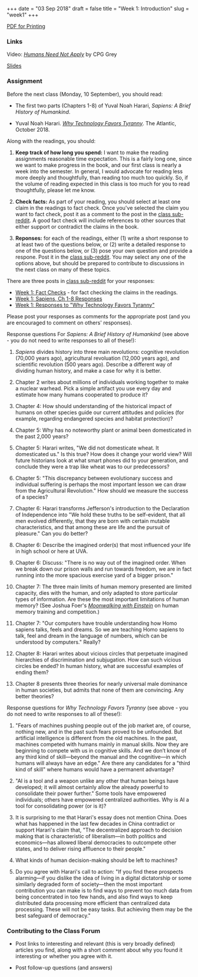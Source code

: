 +++
date = "03 Sep 2018"
draft = false
title = "Week 1: Introduction"
slug = "week1"
+++

<div class="printing"><a href="/docs/week1.pdf">PDF for Printing</a></div>

### Links

Video: [_Humans Need Not Apply_](https://www.youtube.com/watch?v=7Pq-S557XQU) by CPG Grey

[Slides](https://speakerdeck.com/evansuva/class1-reduced)

### Assignment

Before the next class (Monday, 10 September), you should read:

- The first two parts (Chapters 1-8) of Yuval Noah Harari, _Sapiens: A Brief History of Humankind_.

- Yuval Noah Harari. [_Why Technology Favors Tyranny_](https://www.theatlantic.com/amp/article/568330/).
The Atlantic, October 2018.

Along with the readings, you should:

1. **Keep track of how long you spend:** I want to make the reading
assignments reasonable time expectation. This is a fairly long one,
since we want to make progress in the book, and our first class is
nearly a week into the semester.  In general, I would advocate for
reading less more deeply and thoughtfully, than reading too much too
quickly. So, if the volume of reading expected in this class is too
much for you to read thoughtfully, please let me know.

2. **Check facts:** As part of your reading, you should select at
least one claim in the readings to fact check. Once you've selected
the claim you want to fact check, post it as a comment to the post in
the [class sub-reddit](https://www.reddit.com/r/aipavilion/). A good
fact check will include references to other sources that either
support or contradict the claims in the book.

3. **Reponses:** for each of the readings, either (1) write a short
response to at least two of the questions below, or (2) write a
detailed response to one of the questions below, or (3) pose your own
question and provide a respone. Post it in the [class
sub-reddit](https://redd.it/9cobz2). You may select any one of the
options above, but should be prepared to contribute to discussions in
the next class on many of these topics.

There are three posts in [class sub-reddit](https://www.reddit.com/r/aipavilion/) for your responses:

- [Week 1: Fact Checks](https://redd.it/9cppyt) - for fact checking the claims in the readings.
- [Week 1: Sapiens, Ch 1-8 Responses](https://redd.it/9cpqcj)
- [Week 1: Responses to "Why Technology Favors Tyranny"](https://redd.it/9cpqk3)

Please post your responses as comments for the appropriate post (and
you are encouraged to comment on others' responses). 

Response questions For _Sapiens: A Brief History of Humankind_ (see
above - you do not need to write responses to all of these!):

   1. _Sapiens_ divides history into three main revolutions: cognitive revolution (70,000 years ago), agricultural revoluation (12,000 years ago), and scientific revolution (500 years ago). Describe a different way of dividing human history, and make a case for why it is better.

   2. Chapter 2 writes about millions of individuals working together to make a nuclear warhead.  Pick a simple artifact you use every day and estimate how many humans cooperated to produce it?

   3. Chapter 4: How should understanding of the historical impact of humans on other species guide our current attitudes and policies (for example, regarding endangered species and habitat protection)?

   4. Chapter 5: Why has no noteworthy plant or animal been domesticated in the past 2,000 years?

   5. Chapter 5: Harari writes, "We did not domesticate wheat. It domesticated us." Is this true? How does it change your world view? Will future historians look at what smart phones did to your generation, and conclude they were a trap like wheat was to our predecessors?

   6. Chapter 5: "This discrepancy between evolutionary success and individual suffering is
perhaps the most important lesson we can draw from the Agricultural Revolution." How should we measure the success of a species?

   7. Chapter 6: Harari transforms Jefferson's introduction to the Declaration of Independence into "We hold these truths to be self-evident, that all men evolved differently, that they are born with certain mutable characteristics, and that among these are life and the pursuit of pleasure."  Can you do better?

   8. Chapter 6: Describe the imagined order(s) that most influenced your life in high school or here at UVA.

   9. Chapter 6: Discuss: "There is no way out of the imagined order. When we break down our prison walls and run towards freedom, we are in fact running into the more spacious
exercise yard of a bigger prison." 
 
   10. Chapter 7: The three main limits of human memory presented are limited capacity, dies with the human, and only adapted to store particular types of information. Are these the most important limitations of human memory? (See Joshua Foer's [_Moonwalking with Einstein_](https://www.amazon.com/Moonwalking-with-Einstein/dp/B004QFAEJC/) on human memory training and competition.)

   11. Chapter 7: "Our computers have trouble understanding how Homo sapiens
talks, feels and dreams. So we are teaching Homo sapiens to talk, feel
and dream in the language of numbers, which can be understood by
computers." Really?

   12. Chapter 8: Harari writes about vicious circles that perpetuate imagined hierarchies of discrimination and subjugation. How can such vicious circles be ended? In human history, what are successful examples of ending them?

   13. Chapter 8 presents three theories for nearly universal male dominance in human societies, but admits that none of them are convincing. Any better theories? 

Response questions for _Why Technology Favors Tyranny_ (see above - you do not need to write responses to all of these!):

   1. "Fears of machines pushing people out of the job market are, of course, nothing new, and in the past such fears proved to be unfounded. But artificial intelligence is different from the old machines. In the past, machines competed with humans mainly in manual skills. Now they are beginning to compete with us in cognitive skills. And we don’t know of any third kind of skill—beyond the manual and the cognitive—in which humans will always have an edge." Are there any candidates for a "third kind of skill" where humans would have a permanent advantage?

   2. "AI is a tool and a weapon unlike any other that human beings have developed; it will almost certainly allow the already powerful to consolidate their power further." Some tools have empowered individuals; others have empowered centralized authorities. Why is AI a tool for consolidating power (or is it)?

   3. It is surprising to me that Harari's essay does not mention China. Does what has happened in the last few decades in China contradict or support Harari's claim that, "The decentralized approach to decision making that is characteristic of liberalism—in both politics and economics—has allowed liberal democracies to outcompete other states, and to deliver rising affluence to their people."

   4. What kinds of human decision-making should be left to machines?

   5. Do you agree with Harari's call to action: "If you find these prospects alarming—if you dislike the idea of living in a digital dictatorship or some similarly degraded form of society—then the most important contribution you can make is to find ways to prevent too much data from being concentrated in too few hands, and also find ways to keep distributed data processing more efficient than centralized data processing. These will not be easy tasks. But achieving them may be the best safeguard of democracy." 

### Contributing to the Class Forum

- Post links to interesting and relevant (this is very broadly defined) articles you find, along with a short comment about why you found it interesting or whether you agree with it.

- Post follow-up questions (and answers) 

   <div class="quote">
   </div>